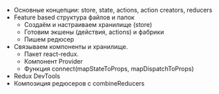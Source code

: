 - Основные концепции: store, state, actions, action creators, reducers
- Feature based структура файлов и папок
  - Создаём и настраиваем хранилище (store)
  - Готовим экшены (действия, actions) и фабрики
  - Пишем редюсер
- Связываем компоненты и хранилище.
  - Пакет react-redux.
  - Компонент Provider
  - Функция connect(mapStateToProps, mapDispatchToProps)
- Redux DevTools
- Композиция редюсеров с combineReducers
